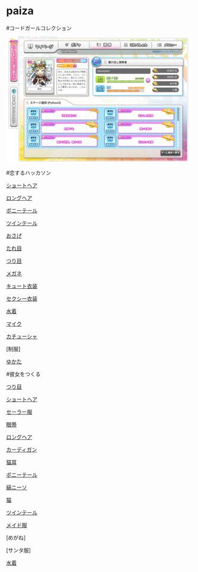 # paiza

#コードガールコレクション

![ko-do](./a.png)


#恋するハッカソン 

[ショートヘア](hakkason/short-hair.py)

[ロングヘア](hakkason/long-hair.py)

[ポニーテール](hakkason/poni-te-ru.py)

[ツインテール](hakkason/tuinte-ru.py)

[おさげ](hakkason/osage.py)

[たれ目](hakkason/tareme.py)

[つり目](hakkason/turime.py)

[メガネ](hakkason/megane.py)

[キュート衣装](hakkason/cuteisyou.py)

[セクシー衣装](hakkason/sexyisyou.py)

[水着](hakkason/mazugi)

[マイク](hakkason/maiku.py)

[カチューシャ](hakkason/katyu-sya.py)

[制服]

[ゆかた](hakkason/yukata.py)


#彼女をつくる

[つり目](kanojo/turime.py)

[ショートヘア](kanojo/short-hair.py)

[セーラー服](kanojo/se-ra-fuku.py)

[眼帯](kanojo/gantai.py)

[ロングヘア](kanojo/long-hair.py)

[カーディガン](kanojo/ka-digan.py)

[猫耳](kanojo/nekomimi.py)

[ポニーテール](kanojo/poni-te-ru.py)

[縞ニーソ](kanojo/simani-so.py)

[猫](kanojo/nekoset.py)

[ツインテール](kanojo/twinte-ru.py)

[メイド服](kanojo/meidofuku.py)

[めがね]

[サンタ服]

[水着](kanojo/mazugi.py)
